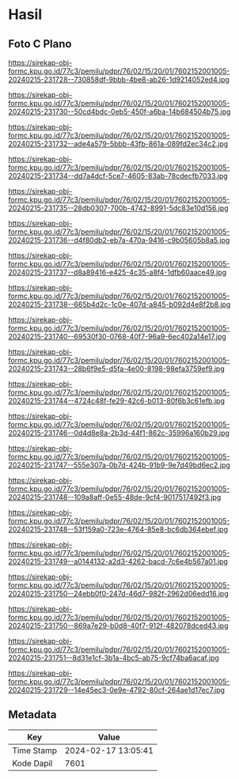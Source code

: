 # Hasil

## Foto C Plano

https://sirekap-obj-formc.kpu.go.id/77c3/pemilu/pdpr/76/02/15/20/01/7602152001005-20240215-231728--730858df-9bbb-4be8-ab26-1d9214052ed4.jpg

https://sirekap-obj-formc.kpu.go.id/77c3/pemilu/pdpr/76/02/15/20/01/7602152001005-20240215-231730--50cd4bdc-0eb5-450f-a6ba-14b684504b75.jpg

https://sirekap-obj-formc.kpu.go.id/77c3/pemilu/pdpr/76/02/15/20/01/7602152001005-20240215-231732--ade4a579-5bbb-43fb-861a-089fd2ec34c2.jpg

https://sirekap-obj-formc.kpu.go.id/77c3/pemilu/pdpr/76/02/15/20/01/7602152001005-20240215-231734--dd7a4dcf-5ce7-4605-83ab-78cdecfb7033.jpg

https://sirekap-obj-formc.kpu.go.id/77c3/pemilu/pdpr/76/02/15/20/01/7602152001005-20240215-231735--28db0307-700b-4742-8991-5dc83e10d156.jpg

https://sirekap-obj-formc.kpu.go.id/77c3/pemilu/pdpr/76/02/15/20/01/7602152001005-20240215-231736--d4f80db2-eb7a-470a-9416-c9b05605b8a5.jpg

https://sirekap-obj-formc.kpu.go.id/77c3/pemilu/pdpr/76/02/15/20/01/7602152001005-20240215-231737--d8a89416-e425-4c35-a8f4-1dfb60aace49.jpg

https://sirekap-obj-formc.kpu.go.id/77c3/pemilu/pdpr/76/02/15/20/01/7602152001005-20240215-231738--665b4d2c-1c0e-407d-a845-b092d4e8f2b8.jpg

https://sirekap-obj-formc.kpu.go.id/77c3/pemilu/pdpr/76/02/15/20/01/7602152001005-20240215-231740--69530f30-0768-40f7-96a9-6ec402a14e17.jpg

https://sirekap-obj-formc.kpu.go.id/77c3/pemilu/pdpr/76/02/15/20/01/7602152001005-20240215-231743--28b6f9e5-d5fa-4e00-8198-98efa3759ef9.jpg

https://sirekap-obj-formc.kpu.go.id/77c3/pemilu/pdpr/76/02/15/20/01/7602152001005-20240215-231744--4724c48f-fe29-42c6-b013-80f6b3c61efb.jpg

https://sirekap-obj-formc.kpu.go.id/77c3/pemilu/pdpr/76/02/15/20/01/7602152001005-20240215-231746--0d4d8e8a-2b3d-44f1-862c-35996a160b29.jpg

https://sirekap-obj-formc.kpu.go.id/77c3/pemilu/pdpr/76/02/15/20/01/7602152001005-20240215-231747--555e307a-0b7d-424b-91b9-9e7d49bd6ec2.jpg

https://sirekap-obj-formc.kpu.go.id/77c3/pemilu/pdpr/76/02/15/20/01/7602152001005-20240215-231748--109a8aff-0e55-48de-9cf4-9017517492f3.jpg

https://sirekap-obj-formc.kpu.go.id/77c3/pemilu/pdpr/76/02/15/20/01/7602152001005-20240215-231748--53f159a0-723e-4764-85e8-bc6db364ebef.jpg

https://sirekap-obj-formc.kpu.go.id/77c3/pemilu/pdpr/76/02/15/20/01/7602152001005-20240215-231749--a0144132-a2d3-4262-bacd-7c6e4b567a01.jpg

https://sirekap-obj-formc.kpu.go.id/77c3/pemilu/pdpr/76/02/15/20/01/7602152001005-20240215-231750--24ebb0f0-247d-46d7-982f-2962d06edd16.jpg

https://sirekap-obj-formc.kpu.go.id/77c3/pemilu/pdpr/76/02/15/20/01/7602152001005-20240215-231750--869a7e29-b0d8-40f7-912f-482078dced43.jpg

https://sirekap-obj-formc.kpu.go.id/77c3/pemilu/pdpr/76/02/15/20/01/7602152001005-20240215-231751--8d31e1cf-3b1a-4bc5-ab75-9cf74ba6acaf.jpg

https://sirekap-obj-formc.kpu.go.id/77c3/pemilu/pdpr/76/02/15/20/01/7602152001005-20240215-231729--14e45ec3-0e9e-4792-80cf-264ae1d17ec7.jpg


## Metadata

| Key        | Value               |
| ---------- | ------------------- |
| Time Stamp | 2024-02-17 13:05:41 |
| Kode Dapil | 7601                |



